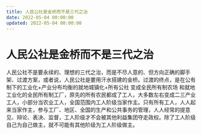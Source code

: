 ```yaml
---
title: 人民公社是金桥而不是三代之治
date: 2022-05-04 00:00:00
updated: 2022-05-04 00:00:00
---
```


# 人民公社是金桥而不是三代之治

人民公社不是要永续的、理想的三代之治，而是不尽人意的、但方向正确的脚手架、过渡方案，或者说，人民公社是要用汗水搭建的金桥。过渡的终点，是在公有制下的工业化+产业分布均衡的就地城镇化+所有公社 变成全民所有制农场 和就地工业化的全民所有制工厂，原先的所有农民都成了工人，大多数左右变成二三产业工人，小部分当农业工人，全国范围内工人阶级当家作主。只有所有工人，人人起来当家作主，参与工厂、地区、全国的生产和公共事务的管理，人人经常的提意见、辩论、表决、监督，工人阶级才不会被其他利益集团夺走政权。除了工人阶级自己为自己做主，就不可能有其他阶级为工人阶级做主。
